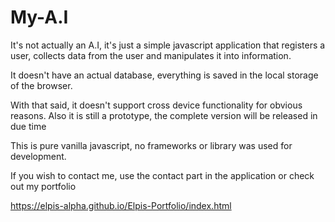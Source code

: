 # My-A.I

It's not actually an A.I, it's just a simple javascript 
application that registers a user, collects data from the
user and manipulates it into information.

It doesn't have an actual database, everything is saved
in the local storage of the browser.

With that said, it doesn't support cross device functionality
for obvious reasons. Also it is still a prototype, the 
complete version will be released in due time

This is pure vanilla javascript, no frameworks or library was 
used for development.

If you wish to contact me, use the contact part in
the application or check out my portfolio

https://elpis-alpha.github.io/Elpis-Portfolio/index.html
